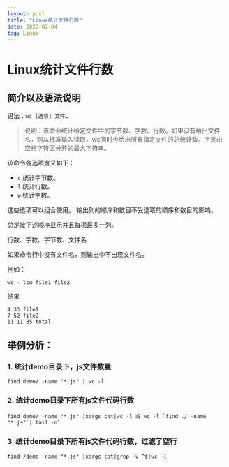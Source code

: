 ```yaml
---
layout: post
title: "Linux统计文件行数"
date: 2022-02-04 
tag: Linux
---
```



# Linux统计文件行数

## 简介以及语法说明

语法：`wc [选项] 文件…`

> 说明：该命令统计给定文件中的字节数、字数、行数。如果没有给出文件名，则从标准输入读取。wc同时也给出所有指定文件的总统计数。字是由空格字符区分开的最大字符串。

该命令各选项含义如下：
- `c` 统计字节数。
- `l` 统计行数。
- `w` 统计字数。

这些选项可以组合使用。
输出列的顺序和数目不受选项的顺序和数目的影响。

总是按下述顺序显示并且每项最多一列。

行数、字数、字节数、文件名

如果命令行中没有文件名，则输出中不出现文件名。

例如：

```shell
wc - lcw file1 file2
```
结果

```
4 33 file1
7 52 file2
11 11 85 total
```

## 举例分析：

### 1. 统计demo目录下，js文件数量

```shell
find demo/ -name "*.js" | wc -l
```

### 2. 统计demo目录下所有js文件代码行数

```shell
find demo/ -name "*.js" |xargs cat|wc -l 或 wc -l `find ./ -name "*.js"`| tail -n1
```

### 3. 统计demo目录下所有js文件代码行数，过滤了空行
```shell
find /demo -name "*.js" |xargs cat|grep -v ^$|wc -l
```
